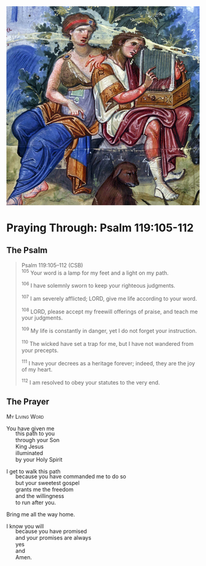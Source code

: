 <img class="intro-right" src="art-paris-psalter.jpg">

<style>
  li {list-style-type: none;}
  p + ul {
    margin-top: -18px;
}
</style>

# Praying Through: Psalm 119:105-112

## The Psalm

>Psalm 119:105–112 (CSB)  
><sup>105</sup> Your word is a lamp for my feet and a light on my path. 
>
><sup>106</sup> I have solemnly sworn to keep your righteous judgments. 
>
><sup>107</sup> I am severely afflicted; LORD, give me life according to your word. 
>
><sup>108</sup> LORD, please accept my freewill offerings of praise, and teach me your judgments. 
>
><sup>109</sup> My life is constantly in danger, yet I do not forget your instruction. 
>
><sup>110</sup> The wicked have set a trap for me, but I have not wandered from your precepts. 
>
><sup>111</sup> I have your decrees as a heritage forever; indeed, they are the joy of my heart. 
>
><sup>112</sup> I am resolved to obey your statutes to the very end.

## The Prayer

<div style="font-variant: small-caps;">
My Living Word
</div>

You have given me
* this path to you
* through your Son
* King Jesus
* illuminated
* by your Holy Spirit

I get to walk this path
* because you have commanded me to do so
* but your sweetest gospel
* grants me the freedom
* and the willingness
* to run after you.

Bring me all the way home.

I know you will
* because you have promised
* and your promises are always
* yes
* and
* Amen.

